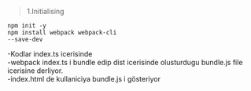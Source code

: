 > 1.Initialising

<code>npm init -y</code><br>
<code>npm install webpack webpack-cli --save-dev</code>

<p>
-Kodlar index.ts icerisinde <br>
-webpack index.ts i bundle edip dist icerisinde olusturdugu bundle.js file icerisine derliyor.<br>
-index.html de kullaniciya bundle.js i gösteriyor</p>
